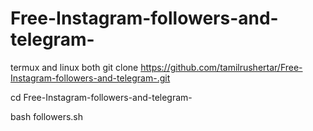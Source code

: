 # Free-Instagram-followers-and-telegram-
termux and linux both 
git clone https://github.com/tamilrushertar/Free-Instagram-followers-and-telegram-.git

cd Free-Instagram-followers-and-telegram-

bash followers.sh
